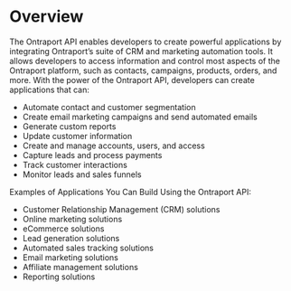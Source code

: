 # Overview

The Ontraport API enables developers to create powerful applications by integrating Ontraport’s suite of CRM and marketing automation tools. It allows developers to access information and control most aspects of the Ontraport platform, such as contacts, campaigns, products, orders, and more. With the power of the Ontraport API, developers can create applications that can:

- Automate contact and customer segmentation
- Create email marketing campaigns and send automated emails
- Generate custom reports
- Update customer information
- Create and manage accounts, users, and access
- Capture leads and process payments
- Track customer interactions
- Monitor leads and sales funnels

Examples of Applications You Can Build Using the Ontraport API:

- Customer Relationship Management (CRM) solutions
- Online marketing solutions
- eCommerce solutions
- Lead generation solutions
- Automated sales tracking solutions
- Email marketing solutions
- Affiliate management solutions
- Reporting solutions
